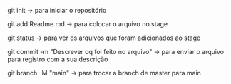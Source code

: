 git init -> para iniciar o repositório

git add Readme.md -> para colocar o arquivo no stage

git status -> para ver os arquivos que foram adicionados ao stage

git commit -m "Descrever oq foi feito no arquivo" -> para enviar o arquivo para registro com a sua descrição

git branch -M "main" -> para trocar a branch de master para main

